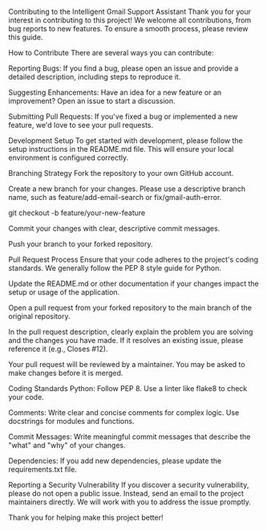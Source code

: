 Contributing to the Intelligent Gmail Support Assistant
Thank you for your interest in contributing to this project! We welcome all contributions, from bug reports to new features. To ensure a smooth process, please review this guide.

How to Contribute
There are several ways you can contribute:

Reporting Bugs: If you find a bug, please open an issue and provide a detailed description, including steps to reproduce it.

Suggesting Enhancements: Have an idea for a new feature or an improvement? Open an issue to start a discussion.

Submitting Pull Requests: If you've fixed a bug or implemented a new feature, we'd love to see your pull requests.

Development Setup
To get started with development, please follow the setup instructions in the README.md file. This will ensure your local environment is configured correctly.

Branching Strategy
Fork the repository to your own GitHub account.

Create a new branch for your changes. Please use a descriptive branch name, such as feature/add-email-search or fix/gmail-auth-error.

git checkout -b feature/your-new-feature

Commit your changes with clear, descriptive commit messages.

Push your branch to your forked repository.

Pull Request Process
Ensure that your code adheres to the project's coding standards. We generally follow the PEP 8 style guide for Python.

Update the README.md or other documentation if your changes impact the setup or usage of the application.

Open a pull request from your forked repository to the main branch of the original repository.

In the pull request description, clearly explain the problem you are solving and the changes you have made. If it resolves an existing issue, please reference it (e.g., Closes #12).

Your pull request will be reviewed by a maintainer. You may be asked to make changes before it is merged.

Coding Standards
Python: Follow PEP 8. Use a linter like flake8 to check your code.

Comments: Write clear and concise comments for complex logic. Use docstrings for modules and functions.

Commit Messages: Write meaningful commit messages that describe the "what" and "why" of your changes.

Dependencies: If you add new dependencies, please update the requirements.txt file.

Reporting a Security Vulnerability
If you discover a security vulnerability, please do not open a public issue. Instead, send an email to the project maintainers directly. We will work with you to address the issue promptly.

Thank you for helping make this project better!